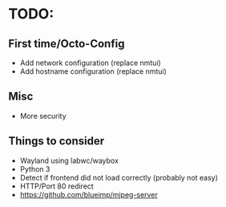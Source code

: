 # TODO:

## First time/Octo-Config
- Add network configuration (replace nmtui)
- Add hostname configuration (replace nmtui)

## Misc
- More security

## Things to consider
- Wayland using labwc/waybox
- Python 3
- Detect if frontend did not load correctly (probably not easy)
- HTTP/Port 80 redirect
- https://github.com/blueimp/mjpeg-server 
